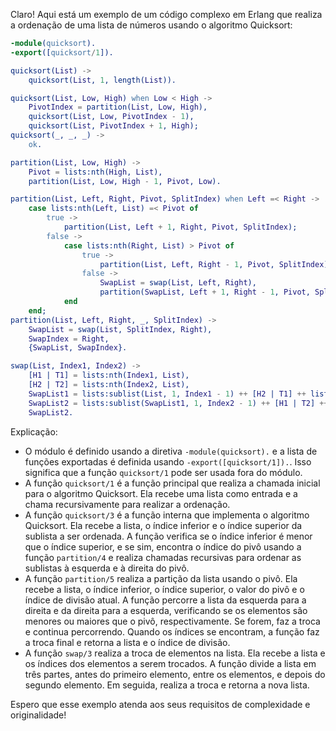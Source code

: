 Claro! Aqui está um exemplo de um código complexo em Erlang que realiza a ordenação de uma lista de números usando o algoritmo Quicksort:

```erlang
-module(quicksort).
-export([quicksort/1]).

quicksort(List) ->
    quicksort(List, 1, length(List)).

quicksort(List, Low, High) when Low < High ->
    PivotIndex = partition(List, Low, High),
    quicksort(List, Low, PivotIndex - 1),
    quicksort(List, PivotIndex + 1, High);
quicksort(_, _, _) ->
    ok.

partition(List, Low, High) ->
    Pivot = lists:nth(High, List),
    partition(List, Low, High - 1, Pivot, Low).

partition(List, Left, Right, Pivot, SplitIndex) when Left =< Right ->
    case lists:nth(Left, List) =< Pivot of
        true ->
            partition(List, Left + 1, Right, Pivot, SplitIndex);
        false ->
            case lists:nth(Right, List) > Pivot of
                true ->
                    partition(List, Left, Right - 1, Pivot, SplitIndex);
                false ->
                    SwapList = swap(List, Left, Right),
                    partition(SwapList, Left + 1, Right - 1, Pivot, SplitIndex)
            end
    end;
partition(List, Left, Right, _, SplitIndex) ->
    SwapList = swap(List, SplitIndex, Right),
    SwapIndex = Right,
    {SwapList, SwapIndex}.

swap(List, Index1, Index2) ->
    [H1 | T1] = lists:nth(Index1, List),
    [H2 | T2] = lists:nth(Index2, List),
    SwapList1 = lists:sublist(List, 1, Index1 - 1) ++ [H2 | T1] ++ lists:sublist(List, Index1 + 1, Index2 - 1) ++ [H1 | lists:sublist(List, Index2 + 1, length(List) - Index2)],
    SwapList2 = lists:sublist(SwapList1, 1, Index2 - 1) ++ [H1 | T2] ++ lists:sublist(SwapList1, Index2 + 1, length(SwapList1) - Index2),
    SwapList2.

```

Explicação:
- O módulo é definido usando a diretiva `-module(quicksort).` e a lista de funções exportadas é definida usando `-export([quicksort/1]).`. Isso significa que a função `quicksort/1` pode ser usada fora do módulo.
- A função `quicksort/1` é a função principal que realiza a chamada inicial para o algoritmo Quicksort. Ela recebe uma lista como entrada e a chama recursivamente para realizar a ordenação.
- A função `quicksort/3` é a função interna que implementa o algoritmo Quicksort. Ela recebe a lista, o índice inferior e o índice superior da sublista a ser ordenada. A função verifica se o índice inferior é menor que o índice superior, e se sim, encontra o índice do pivô usando a função `partition/4` e realiza chamadas recursivas para ordenar as sublistas à esquerda e à direita do pivô.
- A função `partition/5` realiza a partição da lista usando o pivô. Ela recebe a lista, o índice inferior, o índice superior, o valor do pivô e o índice de divisão atual. A função percorre a lista da esquerda para a direita e da direita para a esquerda, verificando se os elementos são menores ou maiores que o pivô, respectivamente. Se forem, faz a troca e continua percorrendo. Quando os índices se encontram, a função faz a troca final e retorna a lista e o índice de divisão.
- A função `swap/3` realiza a troca de elementos na lista. Ela recebe a lista e os índices dos elementos a serem trocados. A função divide a lista em três partes, antes do primeiro elemento, entre os elementos, e depois do segundo elemento. Em seguida, realiza a troca e retorna a nova lista.

Espero que esse exemplo atenda aos seus requisitos de complexidade e originalidade!